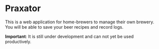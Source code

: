 # Praxator

This is a web application for home-brewers to manage their own brewery. You will be able to save your beer recipes and record logs.

**Important**: It is still under development and can not yet be used productively.
